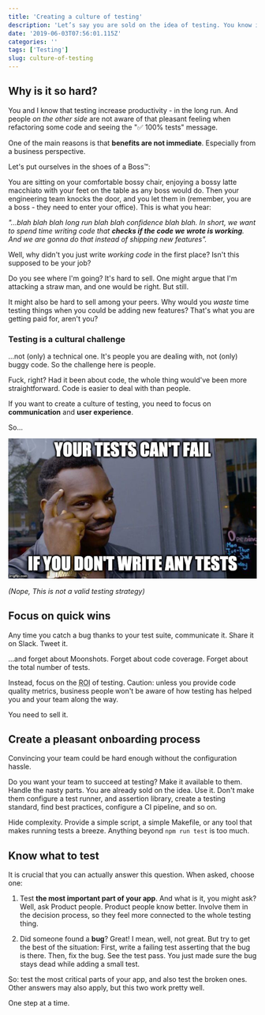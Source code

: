 ```yaml
---
title: 'Creating a culture of testing'
description: 'Let’s say you are sold on the idea of testing. You know it’s important, but you find it hard to sell it to your team, your managers, your colleagues. Why is that?'
date: '2019-06-03T07:56:01.115Z'
categories: ''
tags: ['Testing']
slug: culture-of-testing
---
```


## Why is it so hard?

You and I know that testing increase productivity - in the long run. And people _on the other side_ are not aware of that pleasant feeling when refactoring some code and seeing the "✅ 100% tests" message.

One of the main reasons is that **benefits are not immediate**. Especially from a business perspective.

Let's put ourselves in the shoes of a Boss™:

You are sitting on your comfortable bossy chair, enjoying a bossy latte macchiato with your feet on the table as any boss would do. Then your engineering team knocks the door, and you let them in (remember, you are a boss - they need to enter your office). This is what you hear:

_"...blah blah blah long run blah blah confidence blah blah. In short, we want to spend time writing code that **checks if the code we wrote is working**. And we are gonna do that instead of shipping new features"._

Well, why didn't you just write _working code_ in the first place? Isn't this supposed to be your job?

Do you see where I'm going? It's hard to sell. One might argue that I'm attacking a straw man, and one would be right. But still.

It might also be hard to sell among your peers. Why would you _waste_ time testing things when you could be adding new features? That's what you are getting paid for, aren't you?

### Testing is a cultural challenge

...not (only) a technical one. It's people you are dealing with, not (only) buggy code. So the challenge here is people.

Fuck, right? Had it been about code, the whole thing would've been more straightforward. Code is easier to deal with than people.

If you want to create a culture of testing, you need to focus on **communication** and **user experience**.

So...


![Testing meme: "You can't have failing tests if you don't write any tests"](./tests-meme.jpg)

_(Nope, This is not a valid testing strategy)_


## Focus on quick wins

Any time you catch a bug thanks to your test suite, communicate it. Share it on Slack. Tweet it.

...and forget about Moonshots. Forget about code coverage. Forget about the total number of tests.

Instead, focus on the <abbr title="Return of Investment">ROI</abbr> of testing. Caution: unless you provide code quality metrics, business people won't be aware of how testing has helped you and your team along the way. 

You need to sell it.


## Create a pleasant onboarding process

Convincing your team could be hard enough without the configuration hassle.

Do you want your team to succeed at testing? Make it available to them. Handle the nasty parts. You are already sold on the idea. Use it. Don't make them configure a test runner, and assertion library, create a testing standard, find best practices, configure a CI pipeline, and so on.

Hide complexity. Provide a simple script, a simple Makefile, or any tool that makes running tests a breeze. Anything beyond `npm run test` is too much.

## Know what to test

It is crucial that you can actually answer this question. When asked, choose one:

1. Test **the most important part of your app**. And what is it, you might ask? Well, ask Product people. Product people know better. Involve them in the decision process, so they feel more connected to the whole testing thing.

2. Did someone found a **bug**? Great! I mean, well, not great. But try to get the best of the situation: First, write a failing test asserting that the bug is there. Then, fix the bug. See the test pass. You just made sure the bug stays dead while adding a small test.

So: test the most critical parts of your app, and also test the broken ones. Other answers may also apply, but this two work pretty well.

One step at a time.
